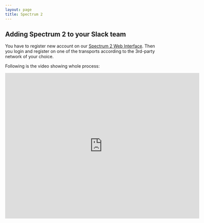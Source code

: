 ```yaml
---
layout: page
title: Spectrum 2
---
```


## Adding Spectrum 2 to your Slack team

You have to register new account on our [Spectrum 2 Web Interface](https://slack.spectrum.im/). Then you login and register on one of the transports according to the 3rd-party network of your choice.

Following is the video showing whole process:

<iframe width="630" height="472" src="https://www.youtube.com/embed/lfPsey60RIs" frameborder="0" allowfullscreen></iframe>
